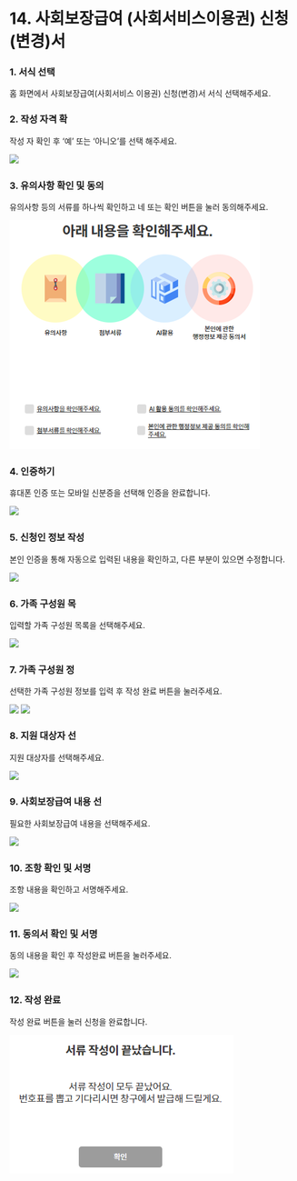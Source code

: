 # 14. 사회보장급여 (사회서비스이용권) 신청(변경)서

### 1. 서식 선택

홈 화면에서 사회보장급여(사회서비스 이용권) 신청(변경)서 서식 선택해주세요.

### 2. 작성 자격 확

작성 자 확인 후 ‘예’ 또는 ‘아니오’를 선택 해주세요.

![](<../../.gitbook/assets/14. 사회서비스\_작성자격확인.png>)

### 3. 유의사항 확인 및 동의

유의사항 등의 서류를 하나씩 확인하고 네 또는 확인 버튼을 눌러 동의해주세요.

![](<../../.gitbook/assets/image (4).png>)

### 4. 인증하기

휴대폰 인증 또는 모바일 신분증을 선택해 인증을 완료합니다.



![](<../../.gitbook/assets/공통\_인증 방법.png>)

### 5. 신청인 정보 작성

본인 인증을 통해 자동으로 입력된 내용을 확인하고, 다른 부분이 있으면 수정합니다.

![](<../../.gitbook/assets/14. 사회서비스\_신청인정보확인.png>)

### 6. 가족 구성원 목

입력할 가족 구성원 목록을 선택해주세요.&#x20;

![](<../../.gitbook/assets/14. 사회서비스\_가족구성원.png>)

### 7. 가족 구성원 정

선택한 가족 구성원 정보를 입력 후 작성 완료 버튼을 눌러주세요.

![](<../../.gitbook/assets/14. 사회서비스\_가족상세정보\_1.png>) ![](<../../.gitbook/assets/14. 사회서비스\_가족상세정보\_2.png>)

### 8. 지원 대상자 선

지원 대상자를 선택해주세요.

![](<../../.gitbook/assets/14. 사회서비스\_지원대상자선택.png>)

### 9. 사회보장급여 내용 선

필요한 사회보장급여 내용을 선택해주세요.

![](<../../.gitbook/assets/14. 사회서비스\_사회보장급여내용.png>)

### 10. 조항 확인 및 서명

조항 내용을 확인하고 서명해주세요.

![](<../../.gitbook/assets/14. 사회서비스\_조항내용.png>)

### 11. 동의서 확인 및 서명

동의 내용을 확인 후 작성완료 버튼을 눌러주세요.

![](<../../.gitbook/assets/14. 사회서비스\_동의서.png>)

### 12. 작성 완료

작성 완료 버튼을 눌러 신청을 완료합니다.

![](<../../.gitbook/assets/image (4) (1).png>)
